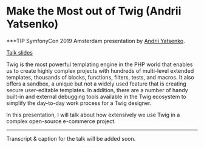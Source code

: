 # Make the Most out of Twig (Andrii Yatsenko)

***TIP
SymfonyCon 2019 Amsterdam presentation by [Andrii Yatsenko](https://connect.symfony.com/api/alternates/910d0b9d-4194-4000-88a2-fb91444b58e7).

[Talk slides](https://www.slideshare.net/AndreyYatsenco/make-the-most-of-twig-196422158)

Twig is the most powerful templating engine in the PHP world that enables us to create highly complex projects with hundreds of multi-level extended templates, thousands of blocks, functions, filters, tests, and macros. It also offers a sandbox, a unique but not a widely used feature that is creating secure user-editable templates. In addition, there are a number of handy built-in and external debugging tools available in the Twig ecosystem to simplify the day-to-day work process for a Twig designer.

In this presentation, I will talk about how extensively we use Twig in a complex open-source e-commerce project.
***

Transcript & caption for the talk will be added soon.
